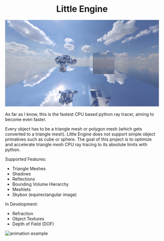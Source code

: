 <div align="center">
<h1>Little Engine</h1>
<img src='https://github.com/grantcary/little-engine/blob/main/rendered_images/reflectexample.PNG' alt='monkey+cube' width='960'>
</div>

As far as I know, this is the fastest CPU based python ray tracer, aiming to become even faster.

Every object has to be a triangle mesh or polygon mesh (which gets converted to a triangle mesh). Little Engine does not support simple object primatives such as cube or sphere. 
The goal of this project is to optimize and accelerate triangle mesh CPU ray tracing to its absolute limits with python.

Supported Features:
 - Triangle Meshes
 - Shadows
 - Reflections
 - Bounding Volume Hierarchy
 - Meshlets
 - Skybox (equirectangular image)

In Development:
 - Refraction
 - Object Textures
 - Depth of Field (DOF)

![animation example](https://github.com/grantcary/little-engine/blob/main/rendered_images/animationexample.gif)